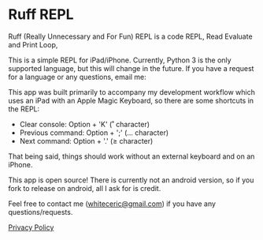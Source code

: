# Ruff REPL

Ruff (Really Unnecessary and For Fun) REPL is a code REPL, Read Evaluate and Print Loop, 

This is a simple REPL for iPad/iPhone. Currently, Python 3 is the only supported language, but this will change in the future. If you have a request for a language or any questions, email me:

This app was built primarily to accompany my development workflow which uses an iPad with an Apple Magic Keyboard, so there are some shortcuts in the REPL:

  - Clear console: Option + 'K' (˚ character)
  - Previous command: Option + ';' (… character)
  - Next command: Option + '.' (≥ character)

That being said, things should work without an external keyboard and on an iPhone.

This app is open source! There is currently not an android version, so if you fork to release on android, all I ask for is credit.

Feel free to contact me (whiteceric@gmail.com) if you have any questions/requests.

[Privacy Policy](privacy.html)
